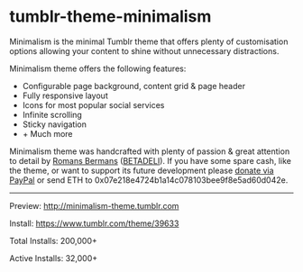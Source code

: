 # tumblr-theme-minimalism

Minimalism is the minimal Tumblr theme that offers plenty of customisation options allowing your content to shine without unnecessary distractions.

Minimalism theme offers the following features:

+ Configurable page background, content grid & page header
+ Fully responsive layout
+ Icons for most popular social services
+ Infinite scrolling
+ Sticky navigation
+ \+ Much more

Minimalism theme was handcrafted with plenty of passion & great attention to detail by [Romans Bermans](https://www.linkedin.com/in/romansbermans) ([BETADELI](http://betadeli.com/)). If you have some spare cash, like the theme, or want to support its future development please [donate via PayPal](https://www.paypal.com/cgi-bin/webscr?cmd=_donations&business=8A7B9WDGDN7R4&lc=GB&item_name=Tumblr%20Theme%20Minimalism&currency_code=USD&bn=PP%2dDonationsBF%3abtn_donate_SM%2egif%3aNonHosted) or send ETH to 0x07e218e4724b1a14c078103bee9f8e5ad60d042e.




---

Preview: http://minimalism-theme.tumblr.com

Install: https://www.tumblr.com/theme/39633

Total Installs: 200,000+

Active Installs: 32,000+

